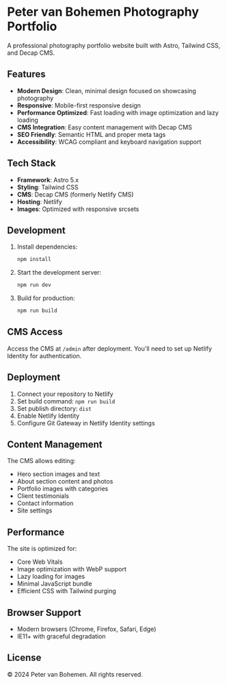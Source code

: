 # Peter van Bohemen Photography Portfolio

A professional photography portfolio website built with Astro, Tailwind CSS, and Decap CMS.

## Features

- **Modern Design**: Clean, minimal design focused on showcasing photography
- **Responsive**: Mobile-first responsive design
- **Performance Optimized**: Fast loading with image optimization and lazy loading
- **CMS Integration**: Easy content management with Decap CMS
- **SEO Friendly**: Semantic HTML and proper meta tags
- **Accessibility**: WCAG compliant and keyboard navigation support

## Tech Stack

- **Framework**: Astro 5.x
- **Styling**: Tailwind CSS
- **CMS**: Decap CMS (formerly Netlify CMS)
- **Hosting**: Netlify
- **Images**: Optimized with responsive srcsets

## Development

1. Install dependencies:
   ```bash
   npm install
   ```

2. Start the development server:
   ```bash
   npm run dev
   ```

3. Build for production:
   ```bash
   npm run build
   ```

## CMS Access

Access the CMS at `/admin` after deployment. You'll need to set up Netlify Identity for authentication.

## Deployment

1. Connect your repository to Netlify
2. Set build command: `npm run build`
3. Set publish directory: `dist`
4. Enable Netlify Identity
5. Configure Git Gateway in Netlify Identity settings

## Content Management

The CMS allows editing:
- Hero section images and text
- About section content and photos
- Portfolio images with categories
- Client testimonials
- Contact information
- Site settings

## Performance

The site is optimized for:
- Core Web Vitals
- Image optimization with WebP support
- Lazy loading for images
- Minimal JavaScript bundle
- Efficient CSS with Tailwind purging

## Browser Support

- Modern browsers (Chrome, Firefox, Safari, Edge)
- IE11+ with graceful degradation

## License

© 2024 Peter van Bohemen. All rights reserved.